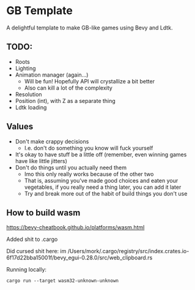# GB Template

A delightful template to make GB-like games using Bevy and Ldtk.

## TODO:

- Roots
- Lighting
- Animation manager (again...)
    - Will be fun! Hopefully API will crystallize a bit better 
    - Also can kill a lot of the complexity
- Resolution
- Position (int), with Z as a separate thing
- Ldtk loading

## Values

- Don't make crappy decisions
    - I.e. don't do something you know will fuck yourself
- It's okay to have stuff be a little off (remember, even winning games have like little jitters)
- Don't do things until you actually need them
    - Imo this only really works because of the other two
    - That is, assuming you've made good choices and eaten your vegetables, if you really need a thing later, you can add it later
    - Try and break more out of the habit of build things you don't use

## How to build wasm

https://bevy-cheatbook.github.io/platforms/wasm.html

Added shit to .cargo

Did cursed shit here: im /Users/mork/.cargo/registry/src/index.crates.io-6f17d22bba15001f/bevy_egui-0.28.0/src/web_clipboard.rs

Running locally:
```
cargo run --target wasm32-unknown-unknown
```

